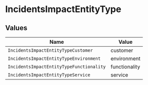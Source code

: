 # IncidentsImpactEntityType


## Values

| Name                                     | Value                                    |
| ---------------------------------------- | ---------------------------------------- |
| `IncidentsImpactEntityTypeCustomer`      | customer                                 |
| `IncidentsImpactEntityTypeEnvironment`   | environment                              |
| `IncidentsImpactEntityTypeFunctionality` | functionality                            |
| `IncidentsImpactEntityTypeService`       | service                                  |
